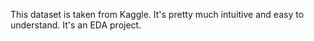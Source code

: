 This dataset is taken from Kaggle. It's pretty much intuitive and easy to understand.
It's an EDA project.
